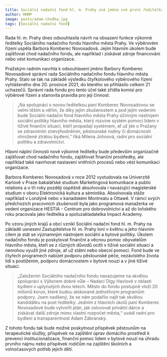 ```yaml
---
title: Sociální nadační fond hl. m. Prahy zná jméno své první ředitelky
author: MHMP
image: posts/adam-chodba.jpg
tags: [Sociální nadační fond]
---
```


Rada hl. m. Prahy dnes odsouhlasila návrh na obsazení funkce výkonné ředitelky Sociálního nadačního fondu hlavního města Prahy. Ve výběrovém řízení uspěla Barbora Komberec Novosadová. Jejím hlavním úkolem bude zajišťovat chod nadačního fondu, ale například i získávat zdroje financování nebo vést komunikaci organizace.

Pražským radním navrhla k odsouhlasení jméno Barbory Komberec Novosadové správní rada Sociálního nadačního fondu hlavního města Prahy. Stalo se tak na základě výsledku čtyřkolového výběrového řízení vyhlášeného dne 20. prosince 2021, do kterého se přihlásilo celkem 21 uchazečů. Správní rada fondu pro tento účel také zřídila komisi pro výběrové řízení a stanovila pravidla pro její činnost.

> „Na spolupráci s novou ředitelkou paní Komberec Novosadovou se velmi těším a věřím, že díky jejím zkušenostem a pod jejím vedením bude Sociální nadační fond hlavního města Prahy účinným nástrojem sociální politiky hlavního města, který rozvine systém pomoci lidem v tíživé finanční situaci, kteří propadají systémem, ať už jde o Pražany se zdravotním znevýhodněním, pěstounské rodiny či domácnosti ohrožené ztrátou bydlení,“ říká Milena Johnová, radní pro sociální politiku a zdravotnictví.

Hlavní náplní činnosti nové výkonné ředitelky bude především organizačně zajišťovat chod nadačního fondu, zajišťovat finanční prostředky, ale například také navrhovat nastavení vnitřních procesů nebo vést komunikaci organizace.

Barbora Komberec Novosadová v roce 2012 vystudovala na Univerzitě Karlově v Praze bakalářské studium Marketingová komunikace a public relations a o tři roky později úspěšně absolvovala i navazující magisterské studium v oboru Elektronická kultura a sémiotika. Absolvovala stáže například v Londýně nebo v kanadském Montrealu a Ottawě. V rámci svých předchozích pracovních zkušeností byla jako programová manažerka ve vedení organizace HESTIA - Centrum pro dobrovolnictví a až do loňského roku pracovala jako ředitelka a spoluzakladatelka Impact Academy.

Po vzoru jiných krajů a obcí vznikl Sociální nadační fond hl. m. Prahy na základě usnesení Zastupitelstva hl. m. Prahy loni v květnu a jeho hlavním cílem je stát se významným nástrojem sociální a bytové politiky. Úkolem nadačního fondu je poskytovat finanční a věcnou pomoc obyvatelům hlavního města, kteří se z různých důvodů ocitli v tíživé sociální situaci a nemohou využít jiné zdroje, ať už státní nebo obecní pomoci. Fond bude ve čtyřech programech nabízet podporu pěstounské péče, nezávislého života lidí s postižením, podporu domácnostem v bytové nouzi a v jiné tíživé situaci.

> „Založením Sociálního nadačního fondu navazujeme na skvělou spolupráci s Výborem dobré vůle – Nadací Olgy Havlové v oblasti bydlení v uplynulých dvou letech. Město do fondu postupně vloží 20 milionů korun, které budou alokované jednotlivým programům podpory. Jsem nadšený, že se nám podařilo najít tak skvělou kandidátku na post ředitelky. Jedním z hlavních úkolů paní Komberec Novosadové bude vytvořit plán, jak oslovovat privátní dárce a získávat další zdroje mimo vlastní rozpočet města,“ uvádí radní pro bydlení a transparentnost Adam Zábranský.

Z tohoto fondu tak bude možné poskytnout příspěvek pěstounům na terapeutické služby, příspěvek na zajištění úprav domácího prostředí k prevenci institucionalizace, finanční pomoc lidem v bytové nouzi na úhradu prvního nájmu nebo příspěvek rodičům na zajištění školních a volnočasových potřeb jejich dětí.
